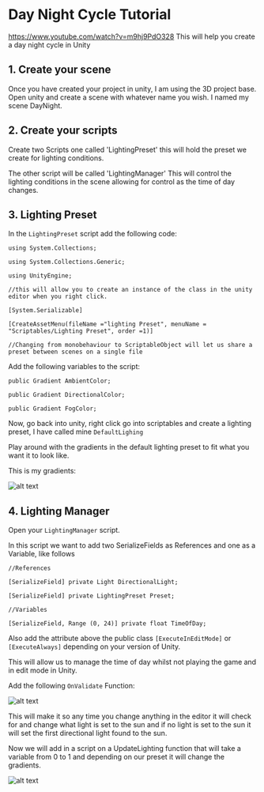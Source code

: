 # Day Night Cycle Tutorial
https://www.youtube.com/watch?v=m9hj9PdO328
This will help you create a day night cycle in Unity

## 1. Create your scene

Once you have created your project in unity, I am using the 3D project base.
Open unity and create a scene with whatever name you wish.
I named my scene DayNight.

## 2. Create your scripts

Create two Scripts one called 'LightingPreset' this will hold the preset we create for lighting conditions.

The other script will be called 'LightingManager' This will control the lighting conditions in the scene allowing for control as the time of day changes.

## 3. Lighting Preset

In the `LightingPreset` script add the following code:

`using System.Collections;`

`using System.Collections.Generic;`

`using UnityEngine;`

`//this will allow you to create an instance of the class in the unity editor when you right click.`

`[System.Serializable]`

`[CreateAssetMenu(fileName ="lighting Preset", menuName = "Scriptables/Lighting Preset", order =1)]`

`//Changing from monobehaviour to ScriptableObject will let us share a preset between scenes on a single file`

Add the following variables to the script:

`public Gradient AmbientColor;`

`public Gradient DirectionalColor;`

`public Gradient FogColor;`

Now, go back into unity, right click go into scriptables and create a lighting preset, I have called mine `DefaultLighing`

Play around with the gradients in the default lighting preset to fit what you want it to look like.

This is my gradients:

![alt text](https://i.imgur.com/A107jCa.png)


## 4. Lighting Manager

Open your `LightingManager` script.

In this script we want to add two SerializeFields as References and one as a Variable, like follows

`//References`

`[SerializeField] private Light DirectionalLight;`

`[SerializeField] private LightingPreset Preset;`

`//Variables`

`[SerializeField, Range (0, 24)] private float TimeOfDay;`

Also add the attribute above the public class `[ExecuteInEditMode]` or `[ExecuteAlways]` depending on your version of Unity.

This will allow us to manage the time of day whilst not playing the game and in edit mode in Unity.

Add the following  `OnValidate` Function:

![alt text](https://i.imgur.com/5LjwGn6.png)

This will make it so any time you change anything in the editor it will check for and change what light is set to the sun and if no light is set to the sun it will set the first directional light found to the sun.

Now we will add in a script on a UpdateLighting function that will take a variable from 0 to 1 and depending on our preset it will change the gradients.

![alt text](https://i.imgur.com/LfpyTKs.png)
